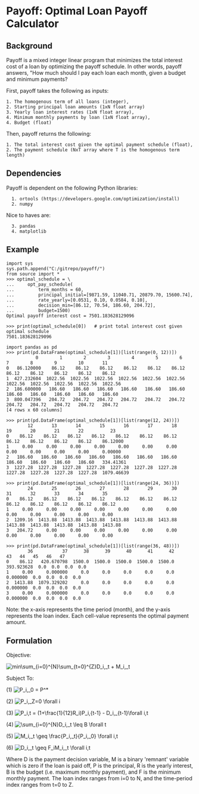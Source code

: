 # Payoff: Optimal Loan Payoff Calculator

## Background
Payoff is a mixed integer linear program that minimizes the total interest cost of a loan by optimizing the payoff schedule. In other words, payoff answers, "How much should I pay each loan each month, given a budget and minimum payments?

First, payoff takes the following as inputs:
```
1. The homogenous term of all loans (integer),
2. Starting principal loan amounts (1xN float array)
3. Yearly loan interest rates (1xN float array),
4. Minimum monthly payments by loan (1xN float array),
4. Budget (float)
```
Then, payoff returns the following:
```
1. The total interest cost given the optimal payment schedule (float),
2. The payment schedule (NxT array where T is the homogenous term length)
```

## Dependencies
Payoff is dependent on the following Python libraries:
```
  1. ortools (https://developers.google.com/optimization/install)
  2. numpy
```

Nice to haves are:
```
  3. pandas
  4. matplotlib
```

## Example
```{python}
import sys
sys.path.append("C:/gitrepo/payoff/")
from source import *
>>> optimal_schedule = \
...     opt_pay_schedule(
...         term_months = 60,
...         principal_initial=[9871.59, 11040.71, 20879.70, 15600.74],
...         rate_yearly=[0.0531, 0.10, 0.0584, 0.10],
...         decision_min=[86.12, 70.54, 186.60, 204.72],
...         budget=1500)
Optimal payoff interest cost = 7501.183628129096
```

```{python}
>>> print(optimal_schedule[0])   # print total interest cost given optimal schedule
7501.183628129096
```

```{python}
import pandas as pd
>>> print(pd.DataFrame(optimal_schedule[1])[list(range(0, 12))])
           0        1        2        3        4        5        6        7        8        9        10       11
0   86.120000    86.12    86.12    86.12    86.12    86.12    86.12    86.12    86.12    86.12    86.12    86.12
1  427.232604  1022.56  1022.56  1022.56  1022.56  1022.56  1022.56  1022.56  1022.56  1022.56  1022.56  1022.56
2  186.600000   186.60   186.60   186.60   186.60   186.60   186.60   186.60   186.60   186.60   186.60   186.60
3  800.047396   204.72   204.72   204.72   204.72   204.72   204.72   204.72   204.72   204.72   204.72   204.72
[4 rows x 60 columns]

>>> print(pd.DataFrame(optimal_schedule[1])[list(range(12, 24))])
        12       13       14       15       16       17       18       19       20       21       22          23
0    86.12    86.12    86.12    86.12    86.12    86.12    86.12    86.12    86.12    86.12    86.12    86.12000
1     0.00     0.00     0.00     0.00     0.00     0.00     0.00     0.00     0.00     0.00     0.00     0.00000
2   186.60   186.60   186.60   186.60   186.60   186.60   186.60   186.60   186.60   186.60   186.60   334.41361
3  1227.28  1227.28  1227.28  1227.28  1227.28  1227.28  1227.28  1227.28  1227.28  1227.28  1227.28  1079.46639

>>> print(pd.DataFrame(optimal_schedule[1])[list(range(24, 36))])
        24       25       26       27       28       29       30       31       32       33       34       35
0    86.12    86.12    86.12    86.12    86.12    86.12    86.12    86.12    86.12    86.12    86.12    86.12
1     0.00     0.00     0.00     0.00     0.00     0.00     0.00     0.00     0.00     0.00     0.00     0.00
2  1209.16  1413.88  1413.88  1413.88  1413.88  1413.88  1413.88  1413.88  1413.88  1413.88  1413.88  1413.88
3   204.72     0.00     0.00     0.00     0.00     0.00     0.00     0.00     0.00     0.00     0.00     0.00

>>> print(pd.DataFrame(optimal_schedule[1])[list(range(36, 48))])
        36           37      38      39      40      41      42          43   44   45   46   47
0    86.12   420.670798  1500.0  1500.0  1500.0  1500.0  1500.0  393.923628  0.0  0.0  0.0  0.0
1     0.00     0.000000     0.0     0.0     0.0     0.0     0.0    0.000000  0.0  0.0  0.0  0.0
2  1413.88  1079.329202     0.0     0.0     0.0     0.0     0.0    0.000000  0.0  0.0  0.0  0.0
3     0.00     0.000000     0.0     0.0     0.0     0.0     0.0    0.000000  0.0  0.0  0.0  0.0
```
Note: the x-axis represents the time period (month), and the y-axis represents the loan index. Each cell-value represents the optimal payment amount.

## Formulation
Objective:

![min\sum_{i=0}^{N}\sum_{t=0}^{Z}D_i,_t + M_i,_t](https://render.githubusercontent.com/render/math?math=min%5Csum_%7Bi%3D0%7D%5E%7BN%7D%5Csum_%7Bt%3D0%7D%5E%7BZ%7DD_i%2C_t%20%2B%20M_i%2C_t)

Subject To:

(1)   ![P_i,_0 = P^*](https://render.githubusercontent.com/render/math?math=P_i%2C_0%20%3D%20P%5E*)

(2)   ![P_i,_Z=0 \forall i](https://render.githubusercontent.com/render/math?math=P_i%2C_Z%3D0%20%5Cforall%20i)

(3)   ![P_i,_t = (1+\frac{1}{12}R_i)P_i,_{t-1} - D_i,_{t-1}\forall i,t](https://render.githubusercontent.com/render/math?math=P_i%2C_t%20%3D%20(1%2B%5Cfrac%7B1%7D%7B12%7DR_i)P_i%2C_%7Bt-1%7D%20-%20D_i%2C_%7Bt-1%7D%5Cforall%20i%2Ct)

(4)   ![\sum_{i=0}^{N}D_i,_t \leq B \forall t](https://render.githubusercontent.com/render/math?math=%5Csum_%7Bi%3D0%7D%5E%7BN%7DD_i%2C_t%20%5Cleq%20B%20%5Cforall%20t)

(5)   ![M_i,_t \geq \frac{P_i,_t}{P_i,_0} \forall i,t](https://render.githubusercontent.com/render/math?math=M_i%2C_t%20%5Cgeq%20%5Cfrac%7BP_i%2C_t%7D%7BP_i%2C_0%7D%20%5Cforall%20i%2Ct)

(6)   ![D_i,_t \geq F_iM_i,_t \forall i,t](https://render.githubusercontent.com/render/math?math=D_i%2C_t%20%5Cgeq%20F_iM_i%2C_t%20%5Cforall%20i%2Ct)

Where D is the payment decision variable, M is a binary 'remnant' variable which is zero if the loan is paid off, P is the principal, R is the yearly interest, B is the budget (i.e. maximum monthly payment), and F is the minimum monthly payment. The loan index ranges from i=0 to N, and the time-period index ranges from t=0 to Z.